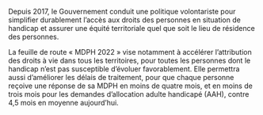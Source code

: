 <p>
  <span id="brief">
Depuis 2017, le Gouvernement conduit une politique volontariste pour simplifier durablement l’accès aux droits des personnes en situation de handicap et assurer une équité territoriale quel que soit le lieu de résidence des personnes.
  </span>
</p>

<p>
La feuille de route « MDPH 2022 » vise notamment à accélérer l’attribution des droits à vie dans tous les territoires, pour toutes les personnes dont le handicap n’est pas susceptible d’évoluer favorablement. Elle permettra aussi d’améliorer les délais de traitement, pour que chaque personne reçoive une réponse de sa MDPH en moins de quatre mois, et en moins de trois mois pour les demandes d’allocation adulte handicapé (AAH), contre 4,5 mois en moyenne aujourd’hui.
</p>
